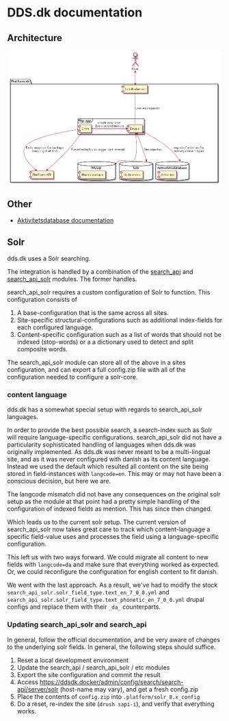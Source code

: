 # DDS.dk documentation

## Architecture
![](diagrams/ddsdk.png)


## Other
* [Aktivitetsdatabase documentation](aktdb/api/docs.md)


## Solr
dds.dk uses a Solr searching.

The integration is handled by a combination of the [search_api](https://www.drupal.org/project/search_api)
and [search_api_solr](https://www.drupal.org/project/search_api_solr) modules.
The former handles.

search_api_solr requires a custom configuration of Solr to function. This
configuration consists of

1. A base-configuration that is the same across all sites.
2. Site-specific structural-configurations such as additional index-fields for
   each configured language.
3. Content-specific configuration such as a list of words that should not be
   indexed (stop-words) or a a dictionary used to detect and split composite
   words.

The search_api_solr module can store all of the above in a sites configuration,
and can export a full config.zip file with all of the configuration needed to
configure a solr-core.


### content language
dds.dk has a somewhat special setup with regards to search_api_solr languages.

In order to provide the best possible search, a search-index such as Solr will
require language-specific configurations. search_api_solr did not have a
particularity sophisticated handling of languages when dds.dk was originally
implemented. As dds.dk was never meant to be a multi-lingual site, and as it was
never configured with danish as its content language. Instead we used the default
which resulted all content on the site being stored in field-instances with
`langcode=en`. This may or may not have been a conscious decision, but here we
are.

The langcode mismatch did not have any consequences on the original solr setup
as the module at that point had a pretty simple handling of the configuration of
indexed fields as mention. This has since then changed.

Which leads us to the current solr setup. The current version of search_api_solr
now takes great care to track which content-language a specific field-value uses
and processes the field using a language-specific configuration.

This left us with two ways forward. We could migrate all content
to new fields with `langcode=da` and make sure that everything worked as expected.
Or, we could reconfigure the configuration for english content to fit danish.

We went with the last approach. As a result, we've had to modify the stock
 `search_api_solr.solr_field_type.text_en_7_0_0.yml` and `search_api_solr.solr_field_type.text_phonetic_en_7_0_0.yml`
drupal configs and replace them with their `_da_` counterparts.

### Updating search_api_solr and search_api
In general, follow the official documentation, and be very aware of changes to
the underlying solr fields. In general, the following steps should suffice.

1. Reset a local development environment
2. Update the search_api / search_api_solr / etc modules
3. Export the site configuration and commit the result
4. Access https://ddsdk.docker/admin/config/search/search-api/server/solr (host-name may vary), and get a fresh config.zip
5. Place the contents of `config.zip` into `.platform/solr_8.x_config`
6. Do a reset, re-index the site (`drush sapi-i`), and verify that everything works.

